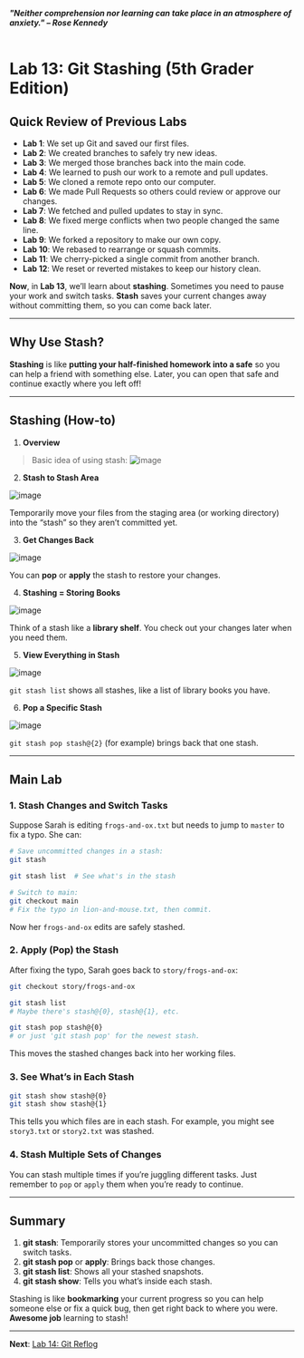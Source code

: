 ***"Neither comprehension nor learning can take place in an atmosphere of anxiety." – Rose Kennedy***
<br><br>

# Lab 13: Git Stashing (5th Grader Edition)

## Quick Review of Previous Labs
- **Lab 1**: We set up Git and saved our first files.
- **Lab 2**: We created branches to safely try new ideas.
- **Lab 3**: We merged those branches back into the main code.
- **Lab 4**: We learned to push our work to a remote and pull updates.
- **Lab 5**: We cloned a remote repo onto our computer.
- **Lab 6**: We made Pull Requests so others could review or approve our changes.
- **Lab 7**: We fetched and pulled updates to stay in sync.
- **Lab 8**: We fixed merge conflicts when two people changed the same line.
- **Lab 9**: We forked a repository to make our own copy.
- **Lab 10**: We rebased to rearrange or squash commits.
- **Lab 11**: We cherry-picked a single commit from another branch.
- **Lab 12**: We reset or reverted mistakes to keep our history clean.

**Now**, in **Lab 13**, we’ll learn about **stashing**. Sometimes you need to pause your work and switch tasks. **Stash** saves your current changes away without committing them, so you can come back later.

---

## Why Use Stash?
**Stashing** is like **putting your half-finished homework into a safe** so you can help a friend with something else. Later, you can open that safe and continue exactly where you left off!

---

## Stashing (How-to)

1. **Overview**

>Basic idea of using stash:
![image](https://github.com/user-attachments/assets/d5b25b33-fe77-4c07-bb3a-b0220abe0d27)


2. **Stash to Stash Area**

![image](https://github.com/user-attachments/assets/4f1ecb72-00b1-4104-8dcd-38bf389dc37c)

   Temporarily move your files from the staging area (or working directory) into the “stash” so they aren’t committed yet.

3. **Get Changes Back**

![image](https://github.com/user-attachments/assets/cd912a14-ef90-4c87-9116-ee01297923ab)

   You can **pop** or **apply** the stash to restore your changes.

4. **Stashing = Storing Books**

![image](https://github.com/user-attachments/assets/4107c74f-319e-4a1e-8973-c222c9d92f08)

   Think of a stash like a **library shelf**. You check out your changes later when you need them.

5. **View Everything in Stash**

![image](https://github.com/user-attachments/assets/0fc05788-a73b-460f-9794-f4b38afde4d1)

   `git stash list` shows all stashes, like a list of library books you have.

6. **Pop a Specific Stash**

![image](https://github.com/user-attachments/assets/b9dadebc-6b56-4001-90d5-9990d89d2cb2)

   `git stash pop stash@{2}` (for example) brings back that one stash.

---

## Main Lab

### 1. Stash Changes and Switch Tasks
Suppose Sarah is editing `frogs-and-ox.txt` but needs to jump to `master` to fix a typo. She can:
```bash
# Save uncommitted changes in a stash:
git stash

git stash list  # See what's in the stash

# Switch to main:
git checkout main
# Fix the typo in lion-and-mouse.txt, then commit.
```

Now her `frogs-and-ox` edits are safely stashed.

### 2. Apply (Pop) the Stash
After fixing the typo, Sarah goes back to `story/frogs-and-ox`:
```bash
git checkout story/frogs-and-ox

git stash list
# Maybe there's stash@{0}, stash@{1}, etc.

git stash pop stash@{0}
# or just 'git stash pop' for the newest stash.
```
This moves the stashed changes back into her working files.

### 3. See What’s in Each Stash
```bash
git stash show stash@{0}
git stash show stash@{1}
```
This tells you which files are in each stash. For example, you might see `story3.txt` or `story2.txt` was stashed.

### 4. Stash Multiple Sets of Changes
You can stash multiple times if you’re juggling different tasks. Just remember to `pop` or `apply` them when you’re ready to continue.

---

## Summary
1. **git stash**: Temporarily stores your uncommitted changes so you can switch tasks.
2. **git stash pop** or **apply**: Brings back those changes.
3. **git stash list**: Shows all your stashed snapshots.
4. **git stash show**: Tells you what’s inside each stash.

Stashing is like **bookmarking** your current progress so you can help someone else or fix a quick bug, then get right back to where you were. **Awesome job** learning to stash!

---

**Next**: [Lab 14: Git Reflog](14_git_reflog.md)
